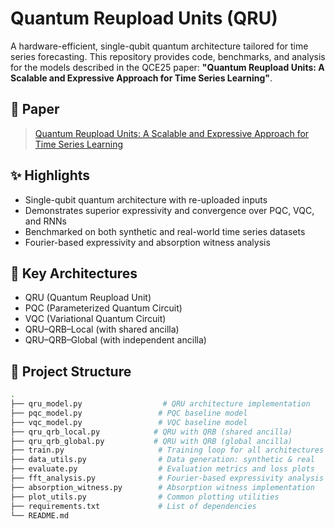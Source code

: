# Quantum Reupload Units (QRU)

A hardware-efficient, single-qubit quantum architecture tailored for time series forecasting. This repository provides code, benchmarks, and analysis for the models described in the QCE25 paper: **"Quantum Reupload Units: A Scalable and Expressive Approach for Time Series Learning"**.

## 📄 Paper
> [Quantum Reupload Units: A Scalable and Expressive Approach for Time Series Learning](link_to_pdf_or_arxiv_if_applicable)

## ✨ Highlights
- Single-qubit quantum architecture with re-uploaded inputs
- Demonstrates superior expressivity and convergence over PQC, VQC, and RNNs
- Benchmarked on both synthetic and real-world time series datasets
- Fourier-based expressivity and absorption witness analysis

## 🧠 Key Architectures
- QRU (Quantum Reupload Unit)
- PQC (Parameterized Quantum Circuit)
- VQC (Variational Quantum Circuit)
- QRU–QRB–Local (with shared ancilla)
- QRU–QRB–Global (with independent ancilla)

## 📁 Project Structure

```bash
.
├── qru_model.py                  # QRU architecture implementation
├── pqc_model.py                 # PQC baseline model
├── vqc_model.py                 # VQC baseline model
├── qru_qrb_local.py            # QRU with QRB (shared ancilla)
├── qru_qrb_global.py           # QRU with QRB (global ancilla)
├── train.py                     # Training loop for all architectures
├── data_utils.py                # Data generation: synthetic & real
├── evaluate.py                  # Evaluation metrics and loss plots
├── fft_analysis.py              # Fourier-based expressivity analysis
├── absorption_witness.py        # Absorption witness implementation
├── plot_utils.py                # Common plotting utilities
├── requirements.txt             # List of dependencies
└── README.md
